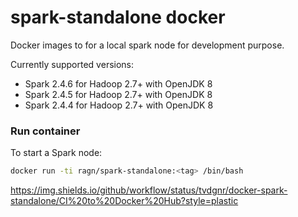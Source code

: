 # spark-standalone docker

Docker images to for a local spark node for development purpose.

Currently supported versions:
* Spark 2.4.6 for Hadoop 2.7+ with OpenJDK 8
* Spark 2.4.5 for Hadoop 2.7+ with OpenJDK 8
* Spark 2.4.4 for Hadoop 2.7+ with OpenJDK 8

### Run container
To start a Spark node:

``` bash
docker run -ti ragn/spark-standalone:<tag> /bin/bash
```

https://img.shields.io/github/workflow/status/tvdgnr/docker-spark-standalone/CI%20to%20Docker%20Hub?style=plastic
